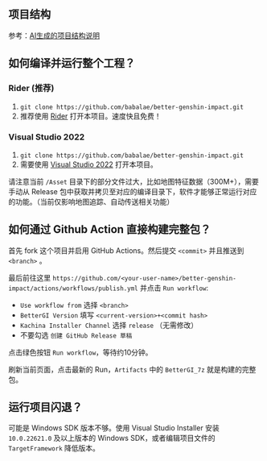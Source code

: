 ## 项目结构

参考：[AI生成的项目结构说明](ProjectStructure.md)

## 如何编译并运行整个工程？

### Rider (推荐)
1. `git clone https://github.com/babalae/better-genshin-impact.git`
2. 推荐使用 [Rider](https://www.jetbrains.com/zh-cn/rider/) 打开本项目。速度快且免费！

### Visual Studio 2022
1. `git clone https://github.com/babalae/better-genshin-impact.git`
2. 需要使用 [Visual Studio 2022](https://visualstudio.microsoft.com/zh-hans/downloads/) 打开本项目。

请注意当前 `/Asset` 目录下的部分文件过大，比如地图特征数据（300M+），需要手动从 Release 包中获取并拷贝至对应的编译目录下，软件才能够正常运行对应的功能。（当前仅影响地图追踪、自动传送相关功能）

## 如何通过 Github Action 直接构建完整包？

首先 fork 这个项目并启用 GitHub Actions。然后提交 `<commit>` 并且推送到 `<branch>` 。

最后前往这里 `https://github.com/<your-user-name>/better-genshin-impact/actions/workflows/publish.yml` 并点击 `Run workflow`:

- `Use workflow from` 选择 `<branch>`
- `BetterGI Version` 填写 `<current-version>+<commit hash>`
- `Kachina Installer Channel` 选择 `release` （无需修改）
- 不要勾选 `创建 GitHub Release 草稿`

点击绿色按钮 `Run workflow`，等待约10分钟。

刷新当前页面，点击最新的 Run，`Artifacts` 中的 `BetterGI_7z` 就是构建的完整包。


## 运行项目闪退？

可能是 Windows SDK 版本不够。使用 Visual Studio Installer 安装 `10.0.22621.0` 及以上版本的 Windows SDK，或者编辑项目文件的 `TargetFramework` 降低版本。
